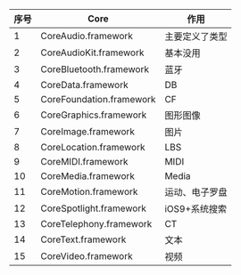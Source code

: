序号| Core|作用
---|---|---
1 | CoreAudio.framework  | 主要定义了类型
2 | CoreAudioKit.framework  | 基本没用
3 | CoreBluetooth.framework  | 蓝牙
4 | CoreData.framework  |  DB
5 | CoreFoundation.framework  |  CF
6 | CoreGraphics.framework  | 图形图像
7 | CoreImage.framework  | 图片
8 | CoreLocation.framework  |  LBS
9 | CoreMIDI.framework  | MIDI
10 | CoreMedia.framework  | Media
11 | CoreMotion.framework  | 运动、电子罗盘
12 | CoreSpotlight.framework  | iOS9+系统搜索
13 | CoreTelephony.framework  | CT
14 | CoreText.framework  | 文本
15 | CoreVideo.framework  | 视频
